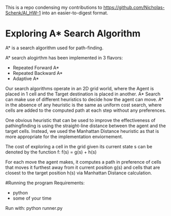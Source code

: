 This is a repo condensing my contributions to https://github.com/Nicholas-Schenk/AI_HW-1 into an easier-to-digest format. 

# Exploring A* Search Algorithm
A* is a search algorithm used for path-finding.

A* search alogirthm has been implemented in 3 flavors: 
- Repeated Forward A*
- Repeated Backward A*
- Adaptive A*

Our search algorithms operate in an 2D grid world, where the Agent is placed in 1 cell and the Target destination is placed in another.
A* Search can make use of different heuristics to decide how the agent can move. A* in the absence of any heuristic is the same as uniform cost search, where cells are added to the computed path at each step without any preferences. 

One obvious heuristic that can be used to improve the effectiveness of pathingfinding is using the straight-line distance between the agent and the target cells. Instead, we used the Manhattan Distance heuristic as that is more appropriate for the implementation enviornement.

The cost of exploring a cell in the grid given its current state s can be denoted by the function f:
f(s) = g(s) + h(s)

For each move the agent makes, it computes a path in preference of cells that moves it furthest away from it current position g(s) and cells that are closest to the target position h(s) via Manhattan Distance calculation.

#Running the program
Requirements:
- python
- some of your time

Run with:
python runner.py
